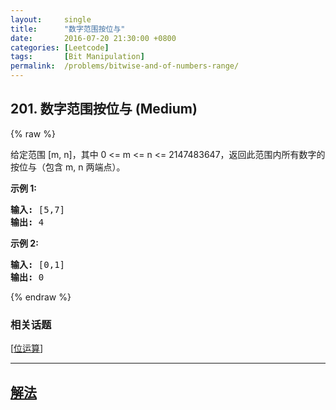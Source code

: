 ```yaml
---
layout:     single
title:      "数字范围按位与"
date:       2016-07-20 21:30:00 +0800
categories: [Leetcode]
tags:       [Bit Manipulation]
permalink:  /problems/bitwise-and-of-numbers-range/
---
```


## 201. 数字范围按位与 (Medium)

{% raw %}

<p>给定范围 [m, n]，其中 0 &lt;= m &lt;= n &lt;= 2147483647，返回此范围内所有数字的按位与（包含 m, n 两端点）。</p>

<p><strong>示例 1:&nbsp;</strong></p>

<pre><strong>输入:</strong> [5,7]
<strong>输出:</strong> 4</pre>

<p><strong>示例 2:</strong></p>

<pre><strong>输入:</strong> [0,1]
<strong>输出:</strong> 0</pre>

{% endraw %}

### 相关话题
  [[位运算](https://github.com/openset/leetcode/tree/master/tag/bit-manipulation/README.md)]

---

## [解法](https://github.com/openset/leetcode/tree/master/problems/bitwise-and-of-numbers-range)
